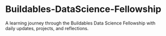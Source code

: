 # Buildables-DataScience-Fellowship
A learning journey through the Buildables Data Science Fellowship with daily updates, projects, and reflections.
